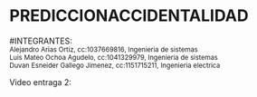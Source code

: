 # PREDICCIONACCIDENTALIDAD

#INTEGRANTES:<br>
<sub>Alejandro Arias Ortiz, cc:1037669816, Ingenieria de sistemas</sub>  <br>
<sub>Luis Mateo Ochoa Agudelo, cc:1041329979, Ingenieria de sistemas</sub>  <br>
<sub>Duvan Esneider Gallego Jimenez, cc:1151715211, Ingenieria electrica</sub>  <br>

Video entraga 2:<br>
